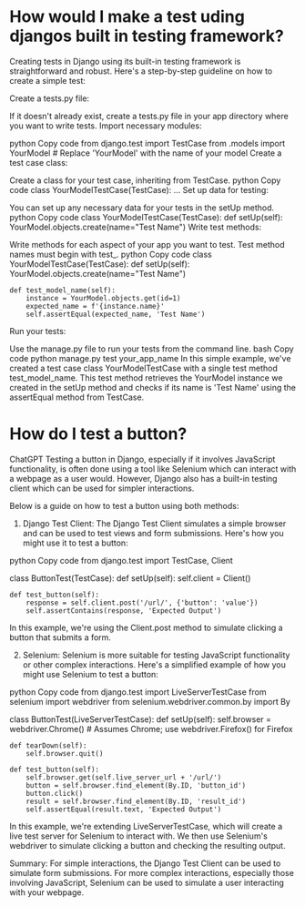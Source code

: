 # How would I make a test uding djangos built in testing framework?

Creating tests in Django using its built-in testing framework is straightforward and robust. Here's a step-by-step guideline on how to create a simple test:

Create a tests.py file:

If it doesn't already exist, create a tests.py file in your app directory where you want to write tests.
Import necessary modules:

python
Copy code
from django.test import TestCase
from .models import YourModel  # Replace 'YourModel' with the name of your model
Create a test case class:

Create a class for your test case, inheriting from TestCase.
python
Copy code
class YourModelTestCase(TestCase):
    ...
Set up data for testing:

You can set up any necessary data for your tests in the setUp method.
python
Copy code
class YourModelTestCase(TestCase):
    def setUp(self):
        YourModel.objects.create(name="Test Name")
Write test methods:

Write methods for each aspect of your app you want to test. Test method names must begin with test_.
python
Copy code
class YourModelTestCase(TestCase):
    def setUp(self):
        YourModel.objects.create(name="Test Name")

    def test_model_name(self):
        instance = YourModel.objects.get(id=1)
        expected_name = f'{instance.name}'
        self.assertEqual(expected_name, 'Test Name')
Run your tests:

Use the manage.py file to run your tests from the command line.
bash
Copy code
python manage.py test your_app_name
In this simple example, we've created a test case class YourModelTestCase with a single test method test_model_name. This test method retrieves the YourModel instance we created in the setUp method and checks if its name is 'Test Name' using the assertEqual method from TestCase.

# How do I test a button?

ChatGPT
Testing a button in Django, especially if it involves JavaScript functionality, is often done using a tool like Selenium which can interact with a webpage as a user would. However, Django also has a built-in testing client which can be used for simpler interactions.

Below is a guide on how to test a button using both methods:

1. Django Test Client:
The Django Test Client simulates a simple browser and can be used to test views and form submissions. Here's how you might use it to test a button:

python
Copy code
from django.test import TestCase, Client

class ButtonTest(TestCase):
    def setUp(self):
        self.client = Client()

    def test_button(self):
        response = self.client.post('/url/', {'button': 'value'})
        self.assertContains(response, 'Expected Output')
In this example, we're using the Client.post method to simulate clicking a button that submits a form.

2. Selenium:
Selenium is more suitable for testing JavaScript functionality or other complex interactions. Here's a simplified example of how you might use Selenium to test a button:

python
Copy code
from django.test import LiveServerTestCase
from selenium import webdriver
from selenium.webdriver.common.by import By

class ButtonTest(LiveServerTestCase):
    def setUp(self):
        self.browser = webdriver.Chrome()  # Assumes Chrome; use webdriver.Firefox() for Firefox

    def tearDown(self):
        self.browser.quit()

    def test_button(self):
        self.browser.get(self.live_server_url + '/url/')
        button = self.browser.find_element(By.ID, 'button_id')
        button.click()
        result = self.browser.find_element(By.ID, 'result_id')
        self.assertEqual(result.text, 'Expected Output')
In this example, we're extending LiveServerTestCase, which will create a live test server for Selenium to interact with. We then use Selenium's webdriver to simulate clicking a button and checking the resulting output.

Summary:
For simple interactions, the Django Test Client can be used to simulate form submissions.
For more complex interactions, especially those involving JavaScript, Selenium can be used to simulate a user interacting with your webpage.
